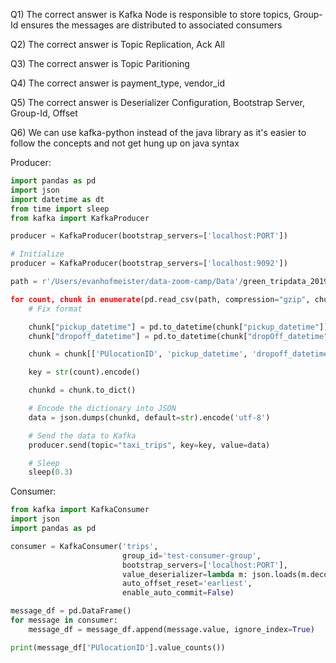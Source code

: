 Q1) The correct answer is Kafka Node is responsible to store topics, Group-Id ensures the messages are distributed to associated consumers

Q2) The correct answer is Topic Replication, Ack All 

Q3) The correct answer is Topic Paritioning

Q4) The correct answer is payment_type, vendor_id

Q5) The correct answer is Deserializer Configuration, Bootstrap Server, Group-Id, Offset

Q6) We can use kafka-python instead of the java library as it's easier to follow the concepts and not get hung up on java syntax 

Producer:
``` python
import pandas as pd
import json
import datetime as dt
from time import sleep
from kafka import KafkaProducer

producer = KafkaProducer(bootstrap_servers=['localhost:PORT'])
```

``` python
# Initialize 
producer = KafkaProducer(bootstrap_servers=['localhost:9092'])

path = r'/Users/evanhofmeister/data-zoom-camp/Data'/green_tripdata_2019-01.csv.gz'

for count, chunk in enumerate(pd.read_csv(path, compression="gzip", chunksize=10000)):
    # Fix format

    chunk["pickup_datetime"] = pd.to_datetime(chunk["pickup_datetime"])
    chunk["dropoff_datetime"] = pd.to_datetime(chunk["dropOff_datetime"])

    chunk = chunk[['PUlocationID', 'pickup_datetime', 'dropoff_datetime']]

    key = str(count).encode()

    chunkd = chunk.to_dict()

    # Encode the dictionary into JSON 
    data = json.dumps(chunkd, default=str).encode('utf-8')

    # Send the data to Kafka
    producer.send(topic="taxi_trips", key=key, value=data)

    # Sleep
    sleep(0.3)
```

Consumer:
``` python
from kafka import KafkaConsumer
import json
import pandas as pd
```

``` python
consumer = KafkaConsumer('trips',
                         group_id='test-consumer-group',
                         bootstrap_servers=['localhost:PORT'],
                         value_deserializer=lambda m: json.loads(m.decode('utf-8')),
                         auto_offset_reset='earliest',
                         enable_auto_commit=False)

message_df = pd.DataFrame()
for message in consumer:
    message_df = message_df.append(message.value, ignore_index=True)

print(message_df['PUlocationID'].value_counts())


```
